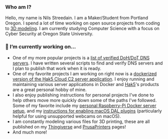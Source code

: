 <!--
# Hi there. I am Nils 👋 . Welcome to my Profile!!!

**nilsstreedain/nilsstreedain** is a ✨ _special_ ✨ repository because its `README.md` (this file) appears on your GitHub profile.

Here are some ideas to get you started:

- 🔭 I’m currently working on ...
- 🌱 I’m currently learning ...
- 👯 I’m looking to collaborate on ...
- 🤔 I’m looking for help with ...
- 💬 Ask me about ...
- 📫 How to reach me: ...
- 😄 Pronouns: ...
- ⚡ Fun fact: ...
-->


### Who am I?
Hello, my name is Nils Streedain. I am a Maker/Student from Portland Oregon. I spend a lot of time working on open source projects from coding to [3D modeling](https://www.thingiverse.com/nilsstreedain). I am currently studying Computer Science with a focus on Cyber Security at Oregon State University.

### 🔭 I’m currently working on...
- One of my more popular projects is a [list of verified DoH/DoT DNS servers](https://github.com/nilsstreedain/Long-List-of-DNS-Servers). I have written several scripts to find and verify DNS servers and I plan to publish that work when it is ready.
- One of my favorite projects I am working on right now is a [dockerized version of the Hak5 Cloud C2 server application](https://github.com/nilsstreedain/Cloud-C2-Docker). I enjoy running and maintaining various server applications in Docker and [Hak5](https://hak5.org)'s products are a great personal hobby of mine.
- I also enjoy publishing instructions for personal projects I've done to help others move more quickly down some of the paths I've followed. Some of my favorite include my [personal Raspberry-Pi Docker server setup](https://github.com/nilsstreedain/RPi-Docker-Server-Setup), and my [instructions for enabling macOS DAL plugins](https://github.com/nilsstreedain/macOS-DAL-Webcam-Workaround) (particularly helpful for using unsupported webcams on macOS).
- I am constantly modeling various files for 3D printing, these are all published on my [Thingiverse](https://www.thingiverse.com/nilsstreedain) and [PrusaPrinters](https://www.prusaprinters.org/social/1142-nilsstreedain/about) pages!
- And much more!
